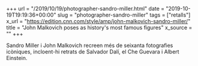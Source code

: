 +++
url = "/2019/10/19/photographer-sandro-miller.html"
date = "2019-10-19T19:19:36+00:00"
slug = "photographer-sandro-miller"
tags = ["retalls"]
x_url = "https://edition.cnn.com/style/amp/john-malkovich-sandro-miller/"
title = "John Malkovich poses as history's most famous figures"
x_source = ""
+++

Sandro Miller i John Malkovich recreen més de seixanta fotografies icòniques, incloent-hi retrats de Salvador Dalí, el Che Guevara i Albert Einstein.
